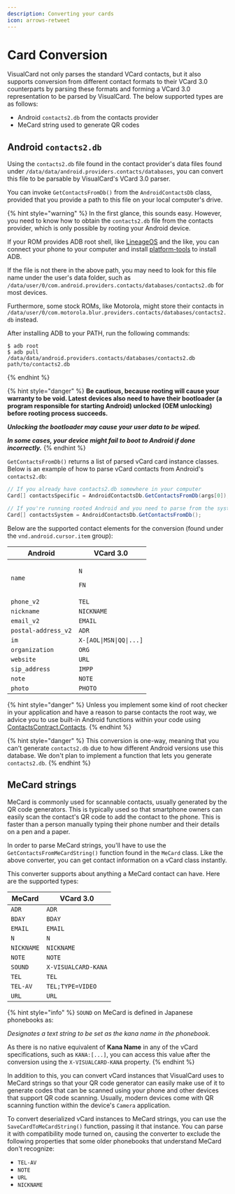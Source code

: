 ```yaml
---
description: Converting your cards
icon: arrows-retweet
---
```


# Card Conversion

VisualCard not only parses the standard VCard contacts, but it also supports conversion from different contact formats to their VCard 3.0 counterparts by parsing these formats and forming a VCard 3.0 representation to be parsed by VisualCard. The below supported types are as follows:

* Android `contacts2.db` from the contacts provider
* MeCard string used to generate QR codes

## Android `contacts2.db`

Using the `contacts2.db` file found in the contact provider's data files found under `/data/data/android.providers.contacts/databases`, you can convert this file to be parsable by VisualCard's VCard 3.0 parser.

You can invoke `GetContactsFromDb()` from the `AndroidContactsDb` class, provided that you provide a path to this file on your local computer's drive.

{% hint style="warning" %}
In the first glance, this sounds easy. However, you need to know how to obtain the `contacts2.db` file from the contacts provider, which is only possible by rooting your Android device.

If your ROM provides ADB root shell, like [LineageOS](https://lineageos.org/) and the like, you can connect your phone to your computer and install [platform-tools](https://developer.android.com/tools/releases/platform-tools) to install ADB.

If the file is not there in the above path, you may need to look for this file name under the user's data folder, such as `/data/user/0/com.android.providers.contacts/databases/contacts2.db` for most devices.

Furthermore, some stock ROMs, like Motorola, might store their contacts in `/data/user/0/com.motorola.blur.providers.contacts/databases/contacts2.db` instead.

After installing ADB to your PATH, run the following commands:

```shell-session
$ adb root
$ adb pull /data/data/android.providers.contacts/databases/contacts2.db path/to/contacts2.db
```
{% endhint %}

{% hint style="danger" %}
**Be cautious, because rooting will cause your warranty to be void. Latest devices also need to have their bootloader (a program responsible for starting Android) unlocked (OEM unlocking) before rooting process succeeds.**

_**Unlocking the bootloader may cause your user data to be wiped.**_

_**In some cases, your device might fail to boot to Android if done incorrectly.**_
{% endhint %}

`GetContactsFromDb()` returns a list of parsed vCard card instance classes. Below is an example of how to parse vCard contacts from Android's `contacts2.db`:

```csharp
// If you already have contacts2.db somewhere in your computer
Card[] contactsSpecific = AndroidContactsDb.GetContactsFromDb(args[0]);

// If you're running rooted Android and you need to parse from the system path
Card[] contactsSystem = AndroidContactsDb.GetContactsFromDb();
```

Below are the supported contact elements for the conversion (found under the `vnd.android.cursor.item` group):

| Android             | VCard 3.0                                   |
| ------------------- | ------------------------------------------- |
| `name`              | <p><code>N</code></p><p><code>FN</code></p> |
| `phone_v2`          | `TEL`                                       |
| `nickname`          | `NICKNAME`                                  |
| `email_v2`          | `EMAIL`                                     |
| `postal-address_v2` | `ADR`                                       |
| `im`                | `X-[AOL\|MSN\|QQ\|...]`                     |
| `organization`      | `ORG`                                       |
| `website`           | `URL`                                       |
| `sip_address`       | `IMPP`                                      |
| `note`              | `NOTE`                                      |
| `photo`             | `PHOTO`                                     |

{% hint style="danger" %}
Unless you implement some kind of root checker in your application and have a reason to parse contacts the root way, we advice you to use built-in Android functions within your code using [ContactsContract.Contacts](https://learn.microsoft.com/en-us/dotnet/api/android.provider.contactscontract.contacts).
{% endhint %}

{% hint style="danger" %}
This conversion is one-way, meaning that you can't generate `contacts2.db` due to how different Android versions use this database. We don't plan to implement a function that lets you generate `contacts2.db`.
{% endhint %}

## MeCard strings

MeCard is commonly used for scannable contacts, usually generated by the QR code generators. This is typically used so that smartphone owners can easily scan the contact's QR code to add the contact to the phone. This is faster than a person manually typing their phone number and their details on a pen and a paper.

In order to parse MeCard strings, you'll have to use the `GetContactsFromMeCardString()` function found in the `MeCard` class. Like the above converter, you can get contact information on a vCard class instantly.

This converter supports about anything a MeCard contact can have. Here are the supported types:

| MeCard     | VCard 3.0           |
| ---------- | ------------------- |
| `ADR`      | `ADR`               |
| `BDAY`     | `BDAY`              |
| `EMAIL`    | `EMAIL`             |
| `N`        | `N`                 |
| `NICKNAME` | `NICKNAME`          |
| `NOTE`     | `NOTE`              |
| `SOUND`    | `X-VISUALCARD-KANA` |
| `TEL`      | `TEL`               |
| `TEL-AV`   | `TEL;TYPE=VIDEO`    |
| `URL`      | `URL`               |

{% hint style="info" %}
`SOUND` on MeCard is defined in Japanese phonebooks as:

_Designates a text string to be set as the kana name in the phonebook._

As there is no native equivalent of **Kana Name** in any of the vCard specifications, such as `KANA:[...]`, you can access this value after the conversion using the `X-VISUALCARD-KANA` property.
{% endhint %}

In addition to this, you can convert vCard instances that VisualCard uses to MeCard strings so that your QR code generator can easily make use of it to generate codes that can be scanned using your phone and other devices that support QR code scanning. Usually, modern devices come with QR scanning function within the device's `Camera` application.

To convert deserialized vCard instances to MeCard strings, you can use the `SaveCardToMeCardString()` function, passing it that instance. You can parse it with compatibility mode turned on, causing the converter to exclude the following properties that some older phonebooks that understand MeCard don't recognize:

* `TEL-AV`
* `NOTE`
* `URL`
* `NICKNAME`

